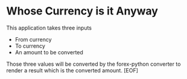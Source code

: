 # Whose Currency is it Anyway

This application takes three inputs

* From currency
* To currency
* An amount to be converted

Those three values will be converted by the forex-python converter to render a result which is the converted amount.
[EOF]
